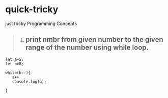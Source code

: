 # quick-tricky
just tricky Programming Concepts


> 1. <h2>print  nmbr from given number to the given range of the number using while loop.

 ```
 let a=5;
let b=8;

while(b--){
    a++
    console.log(a);  
     
}


 ```